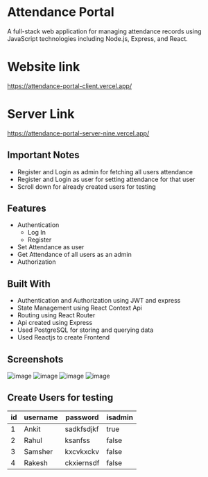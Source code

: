 # Attendance Portal
A full-stack web application for managing attendance records using JavaScript technologies including Node.js, Express, and React.
# Website link
https://attendance-portal-client.vercel.app/
# Server Link
https://attendance-portal-server-nine.vercel.app/
## Important Notes
* Register and Login as admin for fetching all users attendance
* Register and Login as user for setting attendance for that user
* Scroll down for already created users for testing
## Features
* Authentication
  * Log In
  * Register
* Set Attendance as user
* Get Attendance of all users as an admin
* Authorization
## Built With
* Authentication and Authorization using JWT and express
* State Management using React Context Api
* Routing using React Router
* Api created using Express
* Used PostgreSQL for storing and querying data
* Used Reactjs to create Frontend
## Screenshots
![image](https://github.com/ankkitsharma/attendance-portal/assets/78787267/ffb2bac6-1a30-49d5-b628-a790d624120f)
![image](https://github.com/ankkitsharma/attendance-portal/assets/78787267/a4d63afd-bdc2-4f48-a111-de9d4a50af84)
![image](https://github.com/ankkitsharma/attendance-portal/assets/78787267/bb81e2dd-77b6-4e55-adb7-f853ecaddc7c)
![image](https://github.com/ankkitsharma/attendance-portal/assets/78787267/e3e5b45f-ad9c-4304-bcdd-d74205561011)


## Create Users for testing
|  id |  username |  password | isadmin |   
|---|---|---|---|
|  1 | Ankit  |  sadkfsdjkf |  true |   
|  2 |  Rahul | ksanfss  | false  |   
|  3 |  Samsher | kxcvkxckv  |  false |
|  4 | Rakesh | ckxiernsdf | false |

